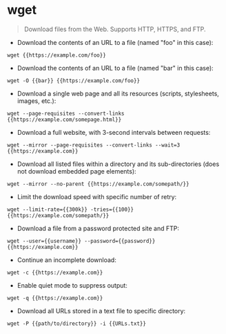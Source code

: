 # wget

> Download files from the Web.
> Supports HTTP, HTTPS, and FTP.

- Download the contents of an URL to a file (named "foo" in this case):

`wget {{https://example.com/foo}}`

- Download the contents of an URL to a file (named "bar" in this case):

`wget -O {{bar}} {{https://example.com/foo}}`

- Download a single web page and all its resources (scripts, stylesheets, images, etc.):

`wget --page-requisites --convert-links {{https://example.com/somepage.html}}`

- Download a full website, with 3-second intervals between requests:

`wget --mirror --page-requisites --convert-links --wait=3 {{https://example.com}}`

- Download all listed files within a directory and its sub-directories (does not download embedded page elements):

`wget --mirror --no-parent {{https://example.com/somepath/}}`

- Limit the download speed with specific number of retry:

`wget --limit-rate={{300k}} -tries={{100}} {{https://example.com/somepath/}}`

- Download a file from a password protected site and FTP:

`wget --user={{username}} --password={{password}} {{https://example.com}}`

- Continue an incomplete download:

`wget -c {{https://example.com}}`

- Enable quiet mode to suppress output:

`wget -q {{https://example.com}}`

- Download all URLs stored in a text file to specific directory:

`wget -P {{path/to/directory}} -i {{URLs.txt}}`
